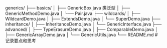 generics/
├── basics/
│   ├── GenericBox.java 类泛型
│   ├── GenericMethodDemo.java
│   └── Pair.java
├── wildcards/
│   ├── WildcardDemo.java
│   ├── ExtendsDemo.java
│   └── SuperDemo.java
├── inheritance/
│   ├── InheritanceDemo.java
│   └── GenericInterface.java
├── advanced/
│   ├── TypeErasureDemo.java
│   ├── ComparableDemo.java
│   ├── GenericArrayDemo.java
│   └── GenericUtils.java
└── README.md   # 记录要点和思考
